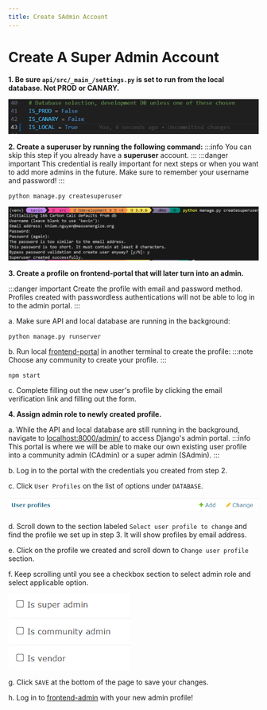 ```yaml
---
title: Create SAdmin Account
---
```


# Create A Super Admin Account

**1. Be sure `api/src/_main_/settings.py` is set to run from the local database. Not PROD or CANARY.**

![settings.py](../../static/img/csa-settings.png)

**2. Create a superuser by running the following command:**
:::info
You can skip this step if you already have a **superuser** account.
:::
:::danger important
This credential is really important for next steps or when you want to add more admins in the future. Make sure to remember your username and password!
:::

```
python manage.py createsuperuser
```

![superuser](../../static/img/csa-superuser.png)

**3. Create a profile on frontend-portal that will later turn into an admin.**

:::danger important
Create the profile with email and password method. Profiles created with passwordless authentications will not be able to log in to the admin portal.
:::

a. Make sure API and local database are running in the background:
```
python manage.py runserver
```

b. Run local [frontend-portal](/docs/installation/frontend-portal) in another terminal to create the profile:
:::note
Choose any community to create your profile.
:::
```
npm start
```

c. Complete filling out the new user's profile by clicking the email verification link and filling out the form.

**4. Assign admin role to newly created profile.**

a. While the API and local database are still running in the background, navigate to [localhost:8000/admin/](http://localhost:8000/admin/) to access Django's admin portal.
:::info
This portal is where we will be able to make our own existing user profile into a community admin (CAdmin) or a super admin (SAdmin).
:::

b. Log in to the portal with the credentials you created from step 2.

c. Click `User Profiles` on the list of options under `DATABASE`.

![Click User Profile](../../static/img/click-user-profile.png)

d. Scroll down to the section labeled `Select user profile to change` and find the profile we set up in step 3. It will show profiles by email address.

e. Click on the profile we created and scroll down to `Change user profile` section.

f. Keep scrolling until you see a checkbox section to select admin role and select applicable option.

![checkbox section](../../static/img/select-admin-role.png)

g. Click `SAVE` at the bottom of the page to save your changes.

h. Log in to [frontend-admin](/docs/installation/frontend-admin) with your new admin profile!